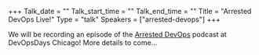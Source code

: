 +++
Talk_date = ""
Talk_start_time = ""
Talk_end_time = ""
Title = "Arrested DevOps Live!"
Type = "talk"
Speakers = ["arrested-devops"]
+++

We will be recording an episode of the [Arrested DevOps](https://www.arresteddevops.com) podcast at DevOpsDays Chicago! More details to come...

